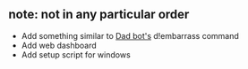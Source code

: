 ## note: not in any particular order
* Add something similar to [Dad bot's](https://github.com/AlekEagle/dadbot) d!embarrass command
* Add web dashboard
* Add setup script for windows